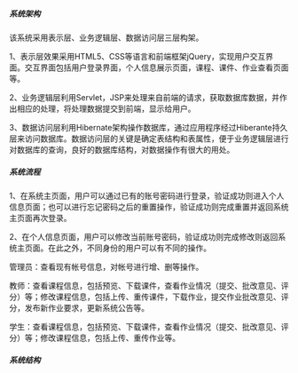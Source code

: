 ##### 系统架构

该系统采用表示层、业务逻辑层、数据访问层三层构架。

1、表示层效果采用HTML5、CSS等语言和前端框架jQuery，实现用户交互界面。交互界面包括用户登录界面，个人信息展示页面，课程、课件、作业查看页面等。

2、业务逻辑层利用Servlet，JSP来处理来自前端的请求，获取数据库数据，并作出相应的处理，将处理数据提交到前端，显示给用户。

3、数据访问层利用Hibernate架构操作数据库，通过应用程序经过Hiberante持久层来访问数据库。数据访问层的关键是确定表结构和表属性，便于业务逻辑层进行对数据库的查询，良好的数据库结构，对数据操作有很大的用处。

##### 系统流程

1、在系统主页面，用户可以通过已有的账号密码进行登录，验证成功则进入个人信息页面；也可以进行忘记密码之后的重置操作，验证成功则完成重置并返回系统主页面再次登录。

2、在个人信息页面，用户可以修改当前账号密码，验证成功则完成修改则返回系统主页面。在此之外，不同身份的用户可以有不同的操作。

管理员：查看现有帐号信息，对帐号进行增、删等操作。

教师：查看课程信息，包括预览、下载课件，查看作业情况（提交、批改意见、评分）等；修改课程信息，包括上传、重传课件，下载作业，提交作业批改意见、评分，发布新作业要求，更新系统公告等。

学生：查看课程信息，包括预览、下载课件，查看作业情况（提交、批改意见、评分）等；修改课程信息，包括上传、重传作业等。

##### 系统结构